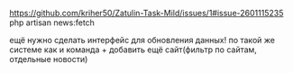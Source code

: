 https://github.com/kriher50/Zatulin-Task-Mild/issues/1#issue-2601115235
php artisan news:fetch

ещё нужно сделать интерфейс для обновления данных! по такой же системе как и команда + добавить ещё сайт(фильтр по сайтам, отдельные новости)
